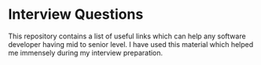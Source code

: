 # Interview Questions
This repository contains a list of useful links which can help any software developer having mid to senior level. I have used this material which helped me immensely during my interview preparation.
